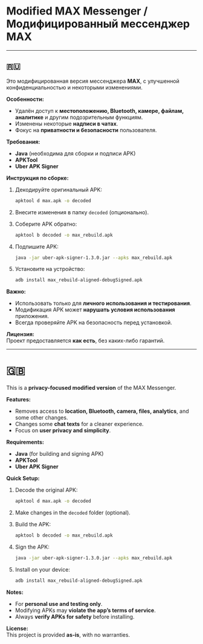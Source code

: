 # Modified MAX Messenger / Модифицированный мессенджер MAX

---

## 🇷🇺

Это модифицированная версия мессенджера **MAX**, с улучшенной конфиденциальностью и некоторыми изменениями.

**Особенности:**

- Удалён доступ к **местоположению, Bluetooth, камере, файлам, аналитике** и другим подозрительным функциям.
- Изменены некоторые **надписи в чатах**.
- Фокус на **приватности и безопасности** пользователя.

**Требования:**

- **Java** (необходима для сборки и подписи APK)
- **APKTool**
- **Uber APK Signer**

**Инструкция по сборке:**

1. Декодируйте оригинальный APK:

   ```bash
   apktool d max.apk -o decoded
   ```

2. Внесите изменения в папку `decoded` (опционально).

3. Соберите APK обратно:

   ```bash
   apktool b decoded -o max_rebuild.apk
   ```

4. Подпишите APK:

   ```bash
   java -jar uber-apk-signer-1.3.0.jar --apks max_rebuild.apk
   ```

5. Установите на устройство:
   ```bash
   adb install max_rebuild-aligned-debugSigned.apk
   ```

**Важно:**

- Использовать только для **личного использования и тестирования**.
- Модификация APK может **нарушать условия использования** приложения.
- Всегда проверяйте APK на безопасность перед установкой.

**Лицензия:**  
Проект предоставляется **как есть**, без каких-либо гарантий.

---

# 🇬🇧

This is a **privacy-focused modified version** of the MAX Messenger.

**Features:**

- Removes access to **location, Bluetooth, camera, files, analytics**, and some other changes.
- Changes some **chat texts** for a cleaner experience.
- Focus on **user privacy and simplicity**.

**Requirements:**

- **Java** (for building and signing APK)
- **APKTool**
- **Uber APK Signer**

**Quick Setup:**

1. Decode the original APK:

   ```bash
   apktool d max.apk -o decoded
   ```

2. Make changes in the `decoded` folder (optional).

3. Build the APK:

   ```bash
   apktool b decoded -o max_rebuild.apk
   ```

4. Sign the APK:

   ```bash
   java -jar uber-apk-signer-1.3.0.jar --apks max_rebuild.apk
   ```

5. Install on your device:
   ```bash
   adb install max_rebuild-aligned-debugSigned.apk
   ```

**Notes:**

- For **personal use and testing only**.
- Modifying APKs may **violate the app’s terms of service**.
- Always **verify APKs for safety** before installing.

**License:**  
This project is provided **as-is**, with no warranties.
